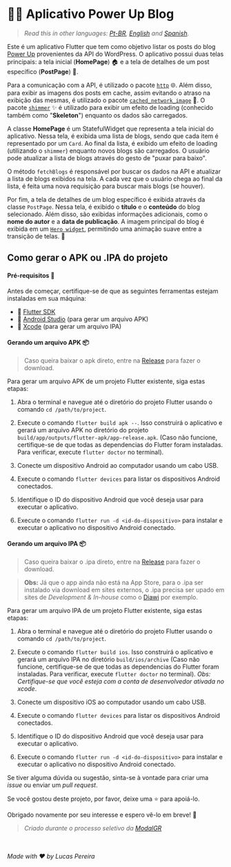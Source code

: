 # 👨‍💻 Aplicativo Power Up Blog

>*Read this in other languages: [Pt-BR](README.md), [English](README.en.md) and [Spanish](README.es.md).*

Este é um aplicativo Flutter que tem como objetivo listar os posts do blog [Power Up](https://powerupblog3.wordpress.com/) provenientes da API do WordPress. O aplicativo possui duas telas principais: a tela inicial (**HomePage**) 🏠 e a tela de detalhes de um post específico (**PostPage**) 📄.

Para a comunicação com a API, é utilizado o pacote [`http`](https://pub.dev/packages/http) 🌐. Além disso, para exibir as imagens dos posts em cache, assim evitando o atraso na exibição das mesmas, é utilizado o pacote [`cached_network_image`](https://pub.dev/packages/cached_network_image) 📸. O pacote [`shimmer`](https://pub.dev/packages/shimmer) ✨ é utilizado para exibir um efeito de loading (conhecido também  como "**Skeleton**") enquanto os dados são carregados.

A classe **HomePage** é um StatefulWidget que representa a tela inicial do aplicativo. Nessa tela, é exibida uma lista de blogs, sendo que cada item é representado por um `Card`. Ao final da lista, é exibido um efeito de loading (utilizando o `shimmer`) enquanto novos blogs são carregados. O usuário pode atualizar a lista de blogs através do gesto de "puxar para baixo".

O método `fetchBlogs` é responsável por buscar os dados na API e atualizar a lista de blogs exibidos na tela. A cada vez que o usuário chega ao final da lista, é feita uma nova requisição para buscar mais blogs (se houver).

Por fim, a tela de detalhes de um blog específico é exibida através da classe `PostPage`. Nessa tela, é exibido o **título** e o **conteúdo** do blog selecionado. Além disso, são exibidas informações adicionais, como o **nome do autor** e a **data de publicação**. A imagem principal do blog é exibida em um [`Hero widget`](https://docs.flutter.dev/development/ui/animations/hero-animations), permitindo uma animação suave entre a transição de telas. 🚀

## Como gerar o APK ou .IPA do projeto

#### Pré-requisitos 🔧

Antes de começar, certifique-se de que as seguintes ferramentas estejam instaladas em sua máquina:

- 🚀 [Flutter SDK](https://flutter.dev/docs/get-started/install)
- 📱 [Android Studio](https://developer.android.com/studio) (para gerar um arquivo APK)
- 🍎 [Xcode](https://developer.apple.com/xcode/) (para gerar um arquivo IPA)

#### Gerando um arquivo APK 📦

>Caso queira baixar o apk direto, entre na [Release](https://github.com/Lucasbjpereira/powerupblog/releases/tag/release) para fazer o download.

Para gerar um arquivo APK de um projeto Flutter existente, siga estas etapas:

1. Abra o terminal e navegue até o diretório do projeto Flutter usando o comando `cd /path/to/project`.

2. Execute o comando `flutter build apk --`. Isso construirá o aplicativo e gerará um arquivo APK no diretório do projeto `build/app/outputs/flutter-apk/app-release.apk`. (Caso não funcione, certifique-se de que todas as dependencias do Flutter foram instaladas. Para verificar, execute `flutter doctor` no terminal).

3. Conecte um dispositivo Android ao computador usando um cabo USB.

4. Execute o comando `flutter devices` para listar os dispositivos Android conectados.

5. Identifique o ID do dispositivo Android que você deseja usar para executar o aplicativo.

6. Execute o comando `flutter run -d <id-do-dispositivo>` para instalar e executar o aplicativo no dispositivo Android conectado.

#### Gerando um arquivo IPA 📦
>Caso queira baixar o .ipa direto, entre na [Release](https://github.com/Lucasbjpereira/powerupblog/releases/tag/release) para fazer o download.

>**Obs:** Já que o app ainda não está na App Store, para o .ipa ser instalado via download em sites externos, o .ipa precisa ser upado em sites de _Development & In-house_ como o [Diawi](https://www.diawi.com/) por exemplo.

Para gerar um arquivo IPA de um projeto Flutter existente, siga estas etapas:

1. Abra o terminal e navegue até o diretório do projeto Flutter usando o comando `cd /path/to/project`.

2. Execute o comando `flutter build ios`. Isso construirá o aplicativo e gerará um arquivo IPA no diretório `build/ios/archive` (Caso não funcione, certifique-se de que todas as dependencias do Flutter foram instaladas. Para verificar, execute `flutter doctor` no terminal).
_Obs: Certifique-se que você esteja com a conta de desenvolvedor ativada no xcode_.

3. Conecte um dispositivo iOS ao computador usando um cabo USB.

4. Execute o comando `flutter devices` para listar os dispositivos Android conectados.

5. Identifique o ID do dispositivo Android que você deseja usar para executar o aplicativo.

6. Execute o comando `flutter run -d <id-do-dispositivo>` para instalar e executar o aplicativo no dispositivo Android conectado.

Se tiver alguma dúvida ou sugestão, sinta-se à vontade para criar uma _issue_ ou enviar um _pull request_.

Se você gostou deste projeto, por favor, deixe uma ⭐️ para apoiá-lo.

Obrigado novamente por seu interesse e espero vê-lo em breve! 👋

>_Criado durante o processo seletivo da [_ModalGR_](https://modalgr.com.br/)_

<br><br>
_Made with :heart: by Lucas Pereira_